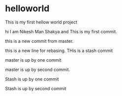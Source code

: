 # helloworld
This is my first hellow world project

hi I am Nikesh Man Shakya and This is my first commit.

this is a new commit from master.

this is a new line for rebasing.
THis is a stash commit

master is up by one commit

master is up by second commit.

Stash is up by one commit

Stash is up by second commit
